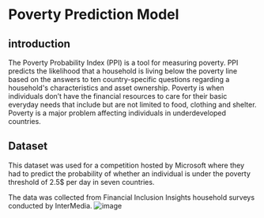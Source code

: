# Poverty Prediction Model
## introduction
The Poverty Probability Index (PPI) is a tool for measuring poverty.
PPI predicts the likelihood that a household is living below the poverty line based on the answers to ten country-specific questions regarding a household's characteristics and asset ownership. 
Poverty is when individuals don’t have the financial resources to care for their basic everyday needs that include but are not limited to food, clothing and shelter.
Poverty is a major problem affecting individuals in underdeveloped countries.

## Dataset
This dataset was used for a competition hosted by Microsoft where they had to predict the probability of whether an individual is under the poverty threshold of 2.5$ per day in seven countries.

The data was collected from Financial Inclusion Insights household surveys conducted by InterMedia.
![image](https://user-images.githubusercontent.com/91441204/207525295-f4f4ab9e-3bb5-4fb9-a258-8e5c645d107f.png)
